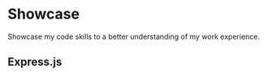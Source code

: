 # Showcase

Showcase my code skills to a better understanding of my work experience.

## Express.js
